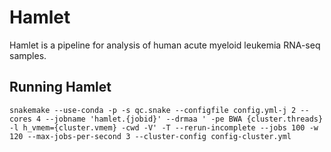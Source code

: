 # Hamlet

Hamlet is a pipeline for analysis of human acute myeloid leukemia RNA-seq samples.


## Running Hamlet

    snakemake --use-conda -p -s qc.snake --configfile config.yml-j 2 --cores 4 --jobname 'hamlet.{jobid}' --drmaa ' -pe BWA {cluster.threads} -l h_vmem={cluster.vmem} -cwd -V' -T --rerun-incomplete --jobs 100 -w 120 --max-jobs-per-second 3 --cluster-config config-cluster.yml
